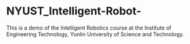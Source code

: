 # NYUST_Intelligent-Robot-
This is a demo of the Intelligent Robotics course at the Institute of Engineering Technology, Yunlin University of Science and Technology.
